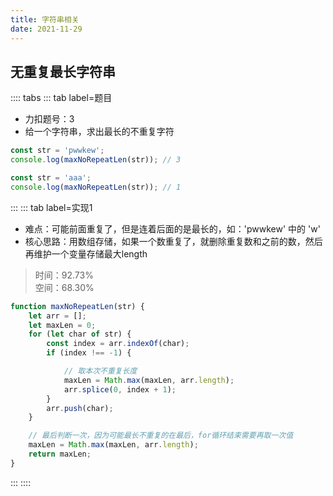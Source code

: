 ```yaml
---
title: 字符串相关
date: 2021-11-29
---
```

## 无重复最长字符串
:::: tabs
::: tab label=题目
* 力扣题号：3
* 给一个字符串，求出最长的不重复字符
```js
const str = 'pwwkew';
console.log(maxNoRepeatLen(str)); // 3
```
```js
const str = 'aaa';
console.log(maxNoRepeatLen(str)); // 1
```
:::
::: tab label=实现1
* 难点：可能前面重复了，但是连着后面的是最长的，如：'pwwkew' 中的 'w'
* 核心思路：用数组存储，如果一个数重复了，就删除重复数和之前的数，然后再维护一个变量存储最大length
> 时间：92.73%  
> 空间：68.30%
```js
function maxNoRepeatLen(str) {
    let arr = [];
    let maxLen = 0;
    for (let char of str) {
        const index = arr.indexOf(char);
        if (index !== -1) {

            // 取本次不重复长度
            maxLen = Math.max(maxLen, arr.length);
            arr.splice(0, index + 1);
        }
        arr.push(char);
    }

    // 最后判断一次，因为可能最长不重复的在最后，for循环结束需要再取一次值
    maxLen = Math.max(maxLen, arr.length);
    return maxLen;
}
```
:::
::::